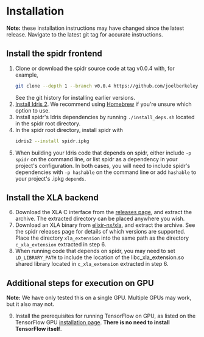 # Installation

**Note:** these installation instructions may have changed since the latest release. Navigate to the latest git tag for accurate instructions.

## Install the spidr frontend

1. Clone or download the spidr source code at tag v0.0.4 with, for example,
   ```bash
   git clone --depth 1 --branch v0.0.4 https://github.com/joelberkeley/spidr.git
   ```
   See the git history for installing earlier versions.
2. [Install Idris 2](https://github.com/idris-lang/Idris2/blob/main/INSTALL.md). We recommend using [Homebrew](https://brew.sh/) if you're unsure which option to use.
3. Install spidr's Idris dependencies by running `./install_deps.sh` located in the spidr root directory.
4. In the spidr root directory, install spidr with
   ```bash
   idris2 --install spidr.ipkg
   ```
5. When building your Idris code that depends on spidr, either include `-p spidr` on the command line, or list spidr as a dependency in your project's configuration. In both cases, you will need to include spidr's dependencies with `-p hashable` on the command line or add `hashable` to your project's .ipkg `depends`.

## Install the XLA backend

6. Download the XLA C interface from the [releases page](https://github.com/joelberkeley/spidr/releases), and extract the archive. The extracted directory can be placed anywhere you wish.
7. Download an XLA binary from [elixir-nx/xla](https://github.com/elixir-nx/xla/releases), and extract the archive. See the spidr releases page for details of which versions are supported. Place the directory `xla_extension` into the same path as the directory `c_xla_extension` extracted in step 6.
8. When running code that depends on spidr, you may need to set `LD_LIBRARY_PATH` to include the location of the libc_xla_extension.so shared library located in `c_xla_extension` extracted in step 6.

## Additional steps for execution on GPU

**Note:** We have only tested this on a single GPU. Multiple GPUs may work, but it also may not.

9. Install the prerequisites for running TensorFlow on GPU, as listed on the TensorFlow GPU [installation page](https://www.tensorflow.org/install/gpu). **There is no need to install TensorFlow itself**.
